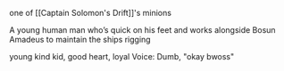 one of [[Captain Solomon's Drift]]'s minions

A young human man who’s quick on his feet and works alongside Bosun Amadeus to maintain the ships rigging

young kind kid, good heart, loyal
Voice: Dumb, "okay bwoss"